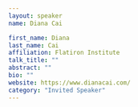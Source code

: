 ```yaml
---
layout: speaker
name: Diana Cai

first_name: Diana 
last_name: Cai
affiliation: Flatiron Institute
talk_title: ""
abstract: ""
bio: ""
website: https://www.dianacai.com/
category: "Invited Speaker"
---
```

